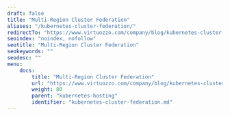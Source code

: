 ```yaml
---
draft: false
title: "Multi-Region Cluster Federation"
aliases: "/kubernetes-cluster-federation/"
redirectTo: "https://www.virtuozzo.com/company/blog/kubernetes-cluster-federation/"
seoindex: "noindex, nofollow"
seotitle: "Multi-Region Cluster Federation"
seokeywords: ""
seodesc: ""
menu: 
    docs:
        title: "Multi-Region Cluster Federation"
        url: "https://www.virtuozzo.com/company/blog/kubernetes-cluster-federation/"
        weight: 80
        parent: "kubernetes-hosting"
        identifier: "kubernetes-cluster-federation.md"
---
```

